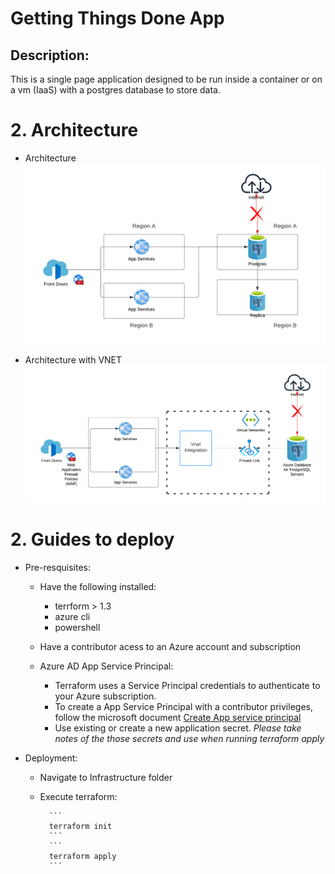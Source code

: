 # Getting Things Done App
## Description:
This is a single page application designed to be run inside a container or on a vm (IaaS) with a postgres database to store data. 

# 2. Architecture
- Architecture
![alt text](GTD-Architecture-no-vnet.png "Wish had time to build this")

- Architecture with VNET
![alt text](GTD-Improve-Architecture.png "Wish had time to build this")



# 2. Guides to deploy
 - Pre-resquisites:
    - Have the following installed:
        - terrform > 1.3
        - azure cli
        - powershell
    - Have a contributor acess to an Azure account and subscription 

    - Azure AD App Service Principal: 
        - Terraform uses a Service Principal credentials to authenticate to your Azure subscription. 
        - To create a App Service Principal with a contributor privileges, follow the microsoft document [Create App service principal](https://learn.microsoft.com/en-us/azure/active-directory/develop/howto-create-service-principal-portal)
        - Use existing or create a new application secret. *Please take notes of the those secrets and use when running terraform apply*

- Deployment: 
    - Navigate to Infrastructure folder
    - Execute terraform:

            ```
            terraform init
            ```
            ```
            terraform apply
            ```
